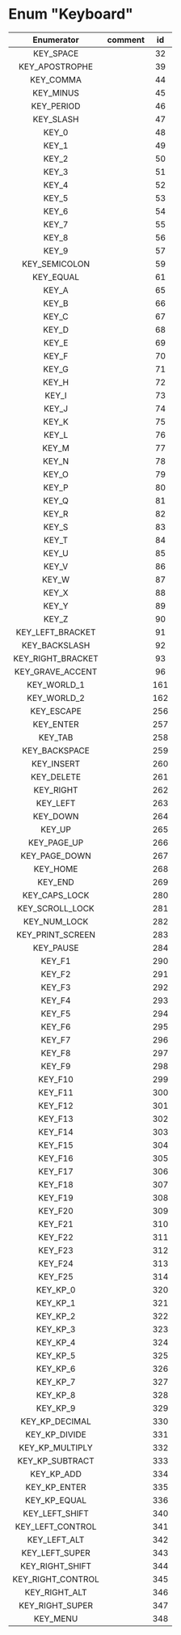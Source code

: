 # Enum "Keyboard"
|Enumerator|comment|id|
|:--:|:--:|:--:|
| KEY_SPACE |  | 32 |
| KEY_APOSTROPHE |  | 39 |
| KEY_COMMA |  | 44 |
| KEY_MINUS |  | 45 |
| KEY_PERIOD |  | 46 |
| KEY_SLASH |  | 47 |
| KEY_0 |  | 48 |
| KEY_1 |  | 49 |
| KEY_2 |  | 50 |
| KEY_3 |  | 51 |
| KEY_4 |  | 52 |
| KEY_5 |  | 53 |
| KEY_6 |  | 54 |
| KEY_7 |  | 55 |
| KEY_8 |  | 56 |
| KEY_9 |  | 57 |
| KEY_SEMICOLON |  | 59 |
| KEY_EQUAL |  | 61 |
| KEY_A |  | 65 |
| KEY_B |  | 66 |
| KEY_C |  | 67 |
| KEY_D |  | 68 |
| KEY_E |  | 69 |
| KEY_F |  | 70 |
| KEY_G |  | 71 |
| KEY_H |  | 72 |
| KEY_I |  | 73 |
| KEY_J |  | 74 |
| KEY_K |  | 75 |
| KEY_L |  | 76 |
| KEY_M |  | 77 |
| KEY_N |  | 78 |
| KEY_O |  | 79 |
| KEY_P |  | 80 |
| KEY_Q |  | 81 |
| KEY_R |  | 82 |
| KEY_S |  | 83 |
| KEY_T |  | 84 |
| KEY_U |  | 85 |
| KEY_V |  | 86 |
| KEY_W |  | 87 |
| KEY_X |  | 88 |
| KEY_Y |  | 89 |
| KEY_Z |  | 90 |
| KEY_LEFT_BRACKET |  | 91 |
| KEY_BACKSLASH |  | 92 |
| KEY_RIGHT_BRACKET |  | 93 |
| KEY_GRAVE_ACCENT |  | 96 |
| KEY_WORLD_1 |  | 161 |
| KEY_WORLD_2 |  | 162 |
| KEY_ESCAPE |  | 256 |
| KEY_ENTER |  | 257 |
| KEY_TAB |  | 258 |
| KEY_BACKSPACE |  | 259 |
| KEY_INSERT |  | 260 |
| KEY_DELETE |  | 261 |
| KEY_RIGHT |  | 262 |
| KEY_LEFT |  | 263 |
| KEY_DOWN |  | 264 |
| KEY_UP |  | 265 |
| KEY_PAGE_UP |  | 266 |
| KEY_PAGE_DOWN |  | 267 |
| KEY_HOME |  | 268 |
| KEY_END |  | 269 |
| KEY_CAPS_LOCK |  | 280 |
| KEY_SCROLL_LOCK |  | 281 |
| KEY_NUM_LOCK |  | 282 |
| KEY_PRINT_SCREEN |  | 283 |
| KEY_PAUSE |  | 284 |
| KEY_F1 |  | 290 |
| KEY_F2 |  | 291 |
| KEY_F3 |  | 292 |
| KEY_F4 |  | 293 |
| KEY_F5 |  | 294 |
| KEY_F6 |  | 295 |
| KEY_F7 |  | 296 |
| KEY_F8 |  | 297 |
| KEY_F9 |  | 298 |
| KEY_F10 |  | 299 |
| KEY_F11 |  | 300 |
| KEY_F12 |  | 301 |
| KEY_F13 |  | 302 |
| KEY_F14 |  | 303 |
| KEY_F15 |  | 304 |
| KEY_F16 |  | 305 |
| KEY_F17 |  | 306 |
| KEY_F18 |  | 307 |
| KEY_F19 |  | 308 |
| KEY_F20 |  | 309 |
| KEY_F21 |  | 310 |
| KEY_F22 |  | 311 |
| KEY_F23 |  | 312 |
| KEY_F24 |  | 313 |
| KEY_F25 |  | 314 |
| KEY_KP_0 |  | 320 |
| KEY_KP_1 |  | 321 |
| KEY_KP_2 |  | 322 |
| KEY_KP_3 |  | 323 |
| KEY_KP_4 |  | 324 |
| KEY_KP_5 |  | 325 |
| KEY_KP_6 |  | 326 |
| KEY_KP_7 |  | 327 |
| KEY_KP_8 |  | 328 |
| KEY_KP_9 |  | 329 |
| KEY_KP_DECIMAL |  | 330 |
| KEY_KP_DIVIDE |  | 331 |
| KEY_KP_MULTIPLY |  | 332 |
| KEY_KP_SUBTRACT |  | 333 |
| KEY_KP_ADD |  | 334 |
| KEY_KP_ENTER |  | 335 |
| KEY_KP_EQUAL |  | 336 |
| KEY_LEFT_SHIFT |  | 340 |
| KEY_LEFT_CONTROL |  | 341 |
| KEY_LEFT_ALT |  | 342 |
| KEY_LEFT_SUPER |  | 343 |
| KEY_RIGHT_SHIFT |  | 344 |
| KEY_RIGHT_CONTROL |  | 345 |
| KEY_RIGHT_ALT |  | 346 |
| KEY_RIGHT_SUPER |  | 347 |
| KEY_MENU |  | 348 |